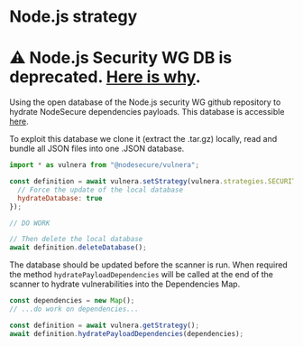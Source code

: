 # Node.js strategy

# ⚠️ Node.js Security WG DB is deprecated. [Here is why](nodejs.medium.com/node-js-ecosystem-vulnerability-reporting-program-winding-down-591d9a8cd2c7).

Using the open database of the Node.js security WG github repository to hydrate NodeSecure dependencies payloads. This database is accessible [here](https://github.com/nodejs/security-wg/tree/main/vuln).

To exploit this database we clone it (extract the .tar.gz) locally, read and bundle all JSON files into one .JSON database.

```js
import * as vulnera from "@nodesecure/vulnera";

const definition = await vulnera.setStrategy(vulnera.strategies.SECURITY_WG, {
  // Force the update of the local database
  hydrateDatabase: true
});

// DO WORK

// Then delete the local database
await definition.deleteDatabase();
```

The database should be updated before the scanner is run. When required the method `hydratePayloadDependencies` will be called at the end of the scanner to hydrate vulnerabilities into the Dependencies Map.

```ts
const dependencies = new Map();
// ...do work on dependencies...

const definition = await vulnera.getStrategy();
await definition.hydratePayloadDependencies(dependencies);
```
